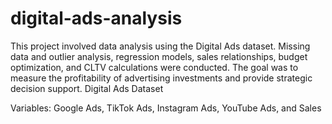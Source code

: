 # digital-ads-analysis
This project involved data analysis using the Digital Ads dataset. Missing data and outlier analysis, regression models, sales relationships, budget optimization, and CLTV calculations were conducted. The goal was to measure the profitability of advertising investments and provide strategic decision support.
Digital Ads Dataset

Variables: Google Ads, TikTok Ads, Instagram Ads, YouTube Ads, and Sales
